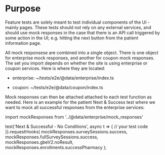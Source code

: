 # Purpose

Feature tests are solely meant to test individual components of the UI - mainly pages. These tests should not rely on any external services, and should use mock responses in the case that there is an API call triggered by some action in the UI; e.g. hitting the next button from the patient information page.

All mock responsese are combined into a single object. There is one object for enterprise mock responses, and another for coupon mock responses. The set you import depends on whether the site is using enterprise or coupon services. Here is where they are located:

* enterprise: ~/tests/e2e/@data/enterprise/index.ts

* coupon: ~/tests/e2e/@data/coupon/index.ts

Mock responses can then be attached attached to each test function as needed. Here is an example for the patient Next & Success test where we want to mock all successful responses from the enterprise services:

import mockResponses from '../@data/enterprise/mock_responses'

test('Next & Successful - No Conditions', async t => {
 // your test code
}).requestHooks(
    mockResponses.surveySessions.success,
    mockResponses.fullSurveySessions.success,
    mockResponses.gbeV2.noResult,
    mockResponses.enrollments.successPharmacy
);
